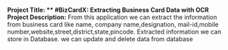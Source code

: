 **Project Title: **
 #BizCardX: Extracting Business Card Data with OCR**
**Project Description:**
  From this application we can extract the information from business card like name, company name,designation, 
  mail-id,mobile number,website,street,district,state,pincode.
  Extracted information we can store in Database.
  we can update and delete data from database
  
  
